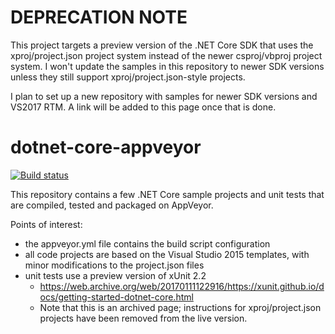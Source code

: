 # DEPRECATION NOTE
This project targets a preview version of the .NET Core SDK that uses the xproj/project.json project system instead of the newer csproj/vbproj project system. I won't update the samples in this repository to newer SDK versions unless they still support xproj/project.json-style projects.

I plan to set up a new repository with samples for newer SDK versions and VS2017 RTM. A link will be added to this page once that is done.

# dotnet-core-appveyor
[![Build status](https://ci.appveyor.com/api/projects/status/6ntcjnbqnu5wlvmw?svg=true)](https://ci.appveyor.com/project/StevenLiekens/dotnet-core-appveyor)

This repository contains a few .NET Core sample projects and unit tests that are compiled, tested and packaged on AppVeyor.

Points of interest:
 - the appveyor.yml file contains the build script configuration
 - all code projects are based on the Visual Studio 2015 templates, with minor modifications to the project.json files
 - unit tests use a preview version of xUnit 2.2
     - https://web.archive.org/web/20170111122916/https://xunit.github.io/docs/getting-started-dotnet-core.html
     - Note that this is an archived page; instructions for xproj/project.json projects have been removed from the live version.
